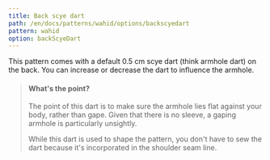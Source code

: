 ```yaml
---
title: Back scye dart
path: /en/docs/patterns/wahid/options/backscyedart
pattern: wahid
option: backScyeDart
---
```


This pattern comes with a default 0.5 cm scye dart (think armhole dart) on the back. You can increase or decrease the dart to influence the armhole.

> #### What's the point?
> 
> The point of this dart is to make sure the armhole lies flat against your body, rather than gape. Given that there is no sleeve, a gaping armhole is particularly unsightly.
> 
> While this dart is used to shape the pattern, you don't have to sew the dart because it's incorporated in the shoulder seam line.